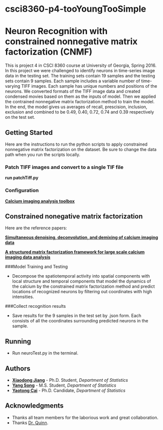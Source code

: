 # csci8360-p4-tooYoungTooSimple

#   Neuron Recognition with constrained nonnegative matrix factorization (CNMF)

This is project 4 in CSCI 8360 course at University of Georgia, Spring 2016. In this project we were challenged to identify neurons in time-series image data in the testing set. The training sets contain 19 samples and the testing sets contain 9 samples. Each sample includes a variable number of time-varying TIFF images. Each sample has unique numbers and positions of the neurons. We converted formats of the TIFF image data and created condensed movies based on them as the inputs of model. Then we applied the contrained nonnegative matrix factorization method to train the model. In the end, the model gives us averages of recall, prescision, inclusion, exclusion and combined to be 0.49, 0.40, 0.72, 0.74 and 0.39 respectively on the test set.

## Getting Started

Here are the instructions to run the python scripts to apply constrained nonnegative matrix factorization on the dataset. Be sure to change the data path when you run the scripts locally.


### Patch TIFF images and convert to a single TIF file
**run patchTiff.py**

### Configuration
**[Calcium imaging analysis toolbox](https://github.com/agiovann/Constrained_NMF#installation-on-mac-os)**

## Constrained nonegative matrix factorization
Here are the reference papers:

**[Simultaneous denoising, deconvolution, and demixing of calcium imaging data](http://ac.els-cdn.com/S0896627315010843/1-s2.0-S0896627315010843-main.pdf?_tid=1bc467d8-a205-11e6-8d05-00000aacb361&acdnat=1478205530_318fdf74450255ecd0e8701682903d40)**

**[A structured matrix factorization framework for large scale calcium imaging data analysis](https://arxiv.org/pdf/1409.2903v1.pdf)**


###Model Training and Testing

* Decompose the spatiotemporal activity into spatial components with local structure and temporal components that model the dynamics of the calcium by the constrained matrix factorization method and predict locations of recognized neurons by filtering out coordinates with high intensities.

###Collect recognition results

* Save results for the 9 samples in the test set by .json form. Each consists of all the coordinates surrounding predicted neurons in the sample. 

## Running
* Run neuroTest.py in the terminal.

## Authors

* **[Xiaodong Jiang](https://www.linkedin.com/in/xiaodongjiang)** - Ph.D. Student, *Department of Statistics*
* **[Yang Song](https://www.linkedin.com/in/yang-song-74298a118/en)** - M.S. Student, *Department of Statistics*
* **[Yaotong Cai](https://www.linkedin.com/in/yaotong-colin-cai-410ab026)** - Ph.D. Candidate, *Department of Statistics*

## Acknowledgments

* Thanks all team members for the laborious work and great collaboration.
* Thanks [Dr. Quinn](http://cobweb.cs.uga.edu/~squinn/).
